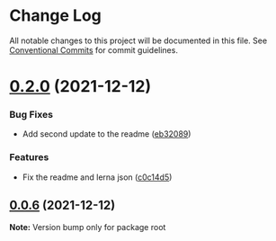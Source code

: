 # Change Log

All notable changes to this project will be documented in this file.
See [Conventional Commits](https://conventionalcommits.org) for commit guidelines.

# [0.2.0](https://github.com/amittkSharma/scs_predictive_maintenance/compare/v0.0.7...v0.2.0) (2021-12-12)


### Bug Fixes

* Add second update to the readme ([eb32089](https://github.com/amittkSharma/scs_predictive_maintenance/commit/eb32089de193e6cb80b7e27ac865c2bff3bfb2b7))


### Features

* Fix the readme and lerna json ([c0c14d5](https://github.com/amittkSharma/scs_predictive_maintenance/commit/c0c14d528f55a23e50640abfd644d0551cd24af6))





## [0.0.6](https://github.com/amittkSharma/scs_predictive_maintenance/compare/v0.0.5...v0.0.6) (2021-12-12)

**Note:** Version bump only for package root
